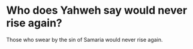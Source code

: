 # Who does Yahweh say would never rise again?

Those who swear by the sin of Samaria would never rise again.
